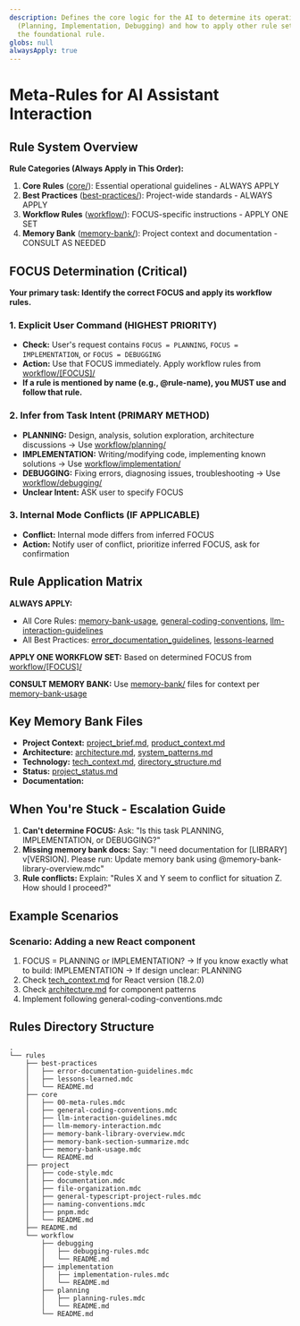 ```yaml
---
description: Defines the core logic for the AI to determine its operational FOCUS
  (Planning, Implementation, Debugging) and how to apply other rule sets. This is
  the foundational rule.
globs: null
alwaysApply: true
---
```

# Meta-Rules for AI Assistant Interaction

## Rule System Overview

**Rule Categories (Always Apply in This Order):**

1. **Core Rules** ([core/](rules/core)): Essential operational guidelines - ALWAYS APPLY
2. **Best Practices** ([best-practices/](rules/best-practices)): Project-wide standards - ALWAYS APPLY  
3. **Workflow Rules** ([workflow/](rules/workflow)): FOCUS-specific instructions - APPLY ONE SET
4. **Memory Bank** ([memory-bank/](mdc:memory-bank)): Project context and documentation - CONSULT AS NEEDED

## FOCUS Determination (Critical)

**Your primary task: Identify the correct FOCUS and apply its workflow rules.**

### 1. Explicit User Command (HIGHEST PRIORITY)

- **Check:** User's request contains `FOCUS = PLANNING`, `FOCUS = IMPLEMENTATION`, or `FOCUS = DEBUGGING`
- **Action:** Use that FOCUS immediately. Apply workflow rules from [workflow/[FOCUS]/](rules/workflow/)
- **If a rule is mentioned by name (e.g., @rule-name), you MUST use and follow that rule.**

### 2. Infer from Task Intent (PRIMARY METHOD)

- **PLANNING:** Design, analysis, solution exploration, architecture discussions
  → Use [workflow/planning/](rules/workflow/planning)
- **IMPLEMENTATION:** Writing/modifying code, implementing known solutions
  → Use [workflow/implementation/](rules/workflow/implementation)  
- **DEBUGGING:** Fixing errors, diagnosing issues, troubleshooting
  → Use [workflow/debugging/](rules/workflow/debugging)
- **Unclear Intent:** ASK user to specify FOCUS

### 3. Internal Mode Conflicts (IF APPLICABLE)

- **Conflict:** Internal mode differs from inferred FOCUS
- **Action:** Notify user of conflict, prioritize inferred FOCUS, ask for confirmation

## Rule Application Matrix

**ALWAYS APPLY:**

- All Core Rules: [memory-bank-usage](rules/core/memory-bank-usage.md), [general-coding-conventions](rules/core/general-coding-conventions.md), [llm-interaction-guidelines](rules/core/llm-interaction-guidelines.md)
- All Best Practices: [error_documentation_guidelines](rules/best-practices/error-documentation-guidelines.md), [lessons-learned](rules/best-practices/lessons-learned.md)

**APPLY ONE WORKFLOW SET:** Based on determined FOCUS from [workflow/[FOCUS]/](rules/workflow/)

**CONSULT MEMORY BANK:** Use [memory-bank/](mdc:memory-bank) files for context per [memory-bank-usage](rules/core/memory-bank-usage.md)

## Key Memory Bank Files

- **Project Context:** [project_brief.md](memory-bank/project/project_brief.md), [product_context.md](memory-bank/project/product_context.md)
- **Architecture:** [architecture.md](memory-bank/project/architecture.md), [system_patterns.md](memory-bank/project/system_patterns.md)
- **Technology:** [tech_context.md](memory-bank/project/tech_context.md), [directory_structure.md](memory-bank/project/directory_structure.md)
- **Status:** [project_status.md](memory-bank/status/project_status.md)
- **Documentation:**

## When You're Stuck - Escalation Guide

1. **Can't determine FOCUS:** Ask: "Is this task PLANNING, IMPLEMENTATION, or DEBUGGING?"
2. **Missing memory bank docs:** Say: "I need documentation for [LIBRARY] v[VERSION]. Please run: Update memory bank using @memory-bank-library-overview.mdc"
3. **Rule conflicts:** Explain: "Rules X and Y seem to conflict for situation Z. How should I proceed?"

## Example Scenarios

### Scenario: Adding a new React component

1. FOCUS = PLANNING or IMPLEMENTATION?
   → If you know exactly what to build: IMPLEMENTATION
   → If design unclear: PLANNING
2. Check [tech_context.md](memory-bank/project/tech_context.md) for React version (18.2.0)
3. Check [architecture.md](memory-bank/project/architecture.md) for component patterns
4. Implement following general-coding-conventions.mdc

## Rules Directory Structure

```text
.
└── rules
    ├── best-practices
    │   ├── error-documentation-guidelines.mdc
    │   ├── lessons-learned.mdc
    │   └── README.md
    ├── core
    │   ├── 00-meta-rules.mdc
    │   ├── general-coding-conventions.mdc
    │   ├── llm-interaction-guidelines.mdc
    │   ├── llm-memory-interaction.mdc
    │   ├── memory-bank-library-overview.mdc
    │   ├── memory-bank-section-summarize.mdc
    │   ├── memory-bank-usage.mdc
    │   └── README.md
    ├── project
    │   ├── code-style.mdc
    │   ├── documentation.mdc
    │   ├── file-organization.mdc
    │   ├── general-typescript-project-rules.mdc
    │   ├── naming-conventions.mdc
    │   ├── pnpm.mdc
    │   └── README.md
    ├── README.md
    └── workflow
        ├── debugging
        │   ├── debugging-rules.mdc
        │   └── README.md
        ├── implementation
        │   ├── implementation-rules.mdc
        │   └── README.md
        ├── planning
        │   ├── planning-rules.mdc
        │   └── README.md
        └── README.md
```
